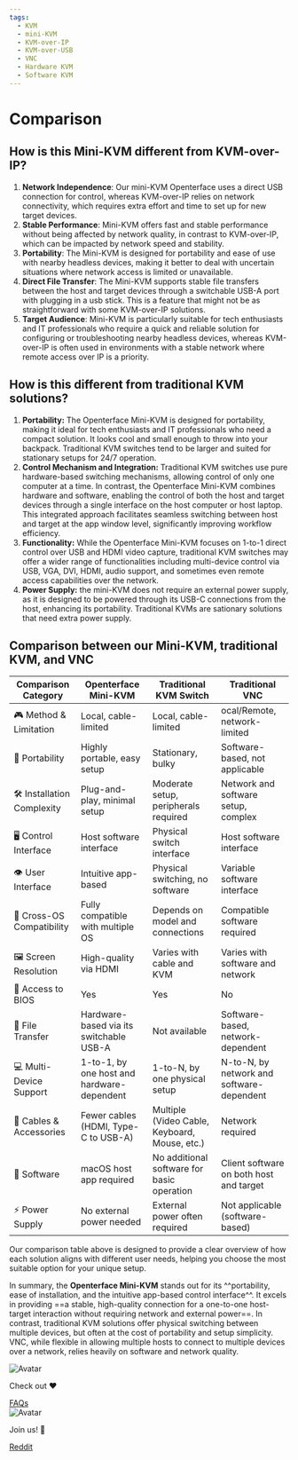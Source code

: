 ```yaml
---
tags:
  - KVM
  - mini-KVM
  - KVM-over-IP
  - KVM-over-USB
  - VNC
  - Hardware KVM
  - Software KVM
---
```


# Comparison

## **How is this Mini-KVM different from KVM-over-IP?**

1. **Network Independence**: Our mini-KVM Openterface uses a direct USB connection for control, whereas KVM-over-IP relies on network connectivity, which requires extra effort and time to set up for new target devices.
2. **Stable Performance**: Mini-KVM offers fast and stable performance without being affected by network quality, in contrast to KVM-over-IP, which can be impacted by network speed and stability.
3. **Portability**: The Mini-KVM is designed for portability and ease of use with nearby headless devices, making it better to deal with uncertain situations where network access is limited or unavailable.
4. **Direct File Transfer**: The Mini-KVM supports stable file transfers between the host and target devices through a switchable USB-A port with plugging in a usb stick. This is a feature that might not be as straightforward with some KVM-over-IP solutions.
6. **Target Audience**: Mini-KVM is particularly suitable for tech enthusiasts and IT professionals who require a quick and reliable solution for configuring or troubleshooting nearby headless devices, whereas KVM-over-IP is often used in environments with a stable network where remote access over IP is a priority.

## **How is this different from traditional KVM solutions?**

1. **Portability:** The Openterface Mini-KVM is designed for portability, making it ideal for tech enthusiasts and IT professionals who need a compact solution. It looks cool and small enough to throw into your backpack. Traditional KVM switches tend to be larger and suited for stationary setups for 24/7 operation. 
2. **Control Mechanism and Integration:** Traditional KVM switches use pure hardware-based switching mechanisms, allowing control of only one computer at a time. In contrast, the Openterface Mini-KVM combines hardware and software, enabling the control of both the host and target devices through a single interface on the host computer or host laptop. This integrated approach facilitates seamless switching between host and target at the app window level, significantly improving workflow efficiency.
3. **Functionality:** While the Openterface Mini-KVM focuses on 1-to-1 direct control over USB and HDMI video capture, traditional KVM switches may offer a wider range of functionalities including multi-device control via USB, VGA, DVI, HDMI, audio support, and sometimes even remote access capabilities over the network.
4. **Power Supply:** the mini-KVM does not require an external power supply, as it is designed to be powered through its USB-C connections from the host, enhancing its portability. Traditional KVMs are sationary solutions that need extra power supply.


## **Comparison between our Mini-KVM, traditional KVM, and VNC**

| Comparison Category        | Openterface Mini-KVM                         | Traditional KVM Switch                        | Traditional VNC                                  |
|----------------------------|----------------------------------------------|-----------------------------------------------|--------------------------------------------------|
| 🎮 Method & Limitation     | Local, cable-limited                         | Local, cable-limited                          | ocal/Remote, network-limited                     |
| 🚀 Portability             | Highly portable, easy setup                  | Stationary, bulky                             | Software-based, not applicable                   |
| 🛠️ Installation Complexity | Plug-and-play, minimal setup                 | Moderate setup, peripherals required          | Network and software setup, complex              |
| 🖥️ Control Interface       | Host software interface                      | Physical switch interface                     | Host software interface                          |
| 👁️ User Interface          | Intuitive app-based                          | Physical switching, no software               | Variable software interface                      |
| 🔄 Cross-OS Compatibility  | Fully compatible with multiple OS            | Depends on model and connections              | Compatible software required                     |
| 🖼️ Screen Resolution       | High-quality via HDMI                        | Varies with cable and KVM                     | Varies with software and network                 |
| 🔑 Access to BIOS          | Yes                                          |  Yes                                          | No                                               |
| 📁 File Transfer           | Hardware-based via its switchable USB-A      | Not available                                 | Software-based, network-dependent                |
| 💻 Multi-Device Support    | 1-to-1, by one host and hardware-dependent   | 1-to-N, by one physical setup                 | N-to-N, by network and software-dependent        |
| 🔌 Cables & Accessories    | Fewer cables (HDMI, Type-C to USB-A)         | Multiple (Video Cable, Keyboard, Mouse, etc.) | Network required                                 |
| 📱 Software                | macOS host app required                      | No additional software for basic operation    | Client software on both host and target          |
| ⚡️ Power Supply             | No external power needed                     | External power often required                 | Not applicable (software-based)                  |

Our comparison table above is designed to provide a clear overview of how each solution aligns with different user needs, helping you choose the most suitable option for your unique setup.

In summary, the **Openterface Mini-KVM** stands out for its ^^portability, ease of installation, and the intuitive app-based control interface^^. It excels in providing ==a stable, high-quality connection for a one-to-one host-target interaction without requiring network and external power==. In contrast, traditional KVM solutions offer physical switching between multiple devices, but often at the cost of portability and setup simplicity. VNC, while flexible in allowing multiple hosts to connect to multiple devices over a network, relies heavily on software and network quality.

<section class="dialogue-section-white common-section-style" id="dialogues-section">
    <div class="container">
    <div class="callout-button-container">
        <div class="dialogue-bubble" id="op-bubble">
        <img src="/images/op-avatar.jpg" alt="Avatar" class="avatar" draggable="false">
        <p>Check out ❤️</p>
        <a href="/faq" class="md-button md-button--primary" id="join-waitlist-button">FAQs</a>
        </div>
        <div class="dialogue-bubble" id="op-bubble">
        <img src="/images/op-avatar.jpg" alt="Avatar" class="avatar" draggable="false">
        <p>Join us! 💬</p>
        <a href="https://www.reddit.com/r/Openterface_miniKVM/" class="md-button md-button--primary" id="join-waitlist-button">Reddit</a>
        </div>
    </div>
</section>